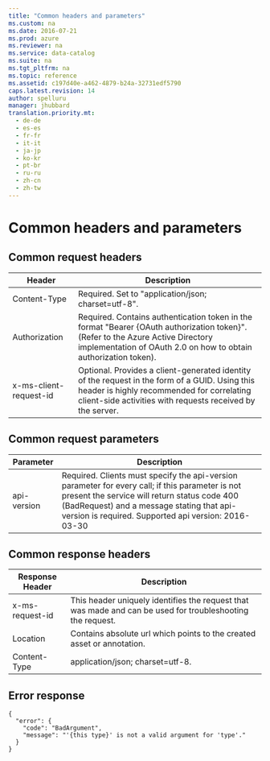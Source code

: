 ```yaml
---
title: "Common headers and parameters"
ms.custom: na
ms.date: 2016-07-21
ms.prod: azure
ms.reviewer: na
ms.service: data-catalog
ms.suite: na
ms.tgt_pltfrm: na
ms.topic: reference
ms.assetid: c197d40e-a462-4879-b24a-32731edf5790
caps.latest.revision: 14
author: spelluru
manager: jhubbard
translation.priority.mt: 
  - de-de
  - es-es
  - fr-fr
  - it-it
  - ja-jp
  - ko-kr
  - pt-br
  - ru-ru
  - zh-cn
  - zh-tw
---
```

# Common headers and parameters
## Common request headers  
  
|**Header**|**Description**  
|---|---  
|Content-Type|Required. Set to "application/json; charset=utf-8".  
|Authorization|Required. Contains authentication token in the format "Bearer {OAuth authorization token}". (Refer to the Azure Active Directory implementation of OAuth 2.0 on how to obtain authorization token).  
|x-ms-client-request-id|Optional.  Provides a client-generated identity of the request in the form of a GUID. Using this header is highly recommended for correlating client-side activities with requests received by the server.  
  
## Common request parameters  
  
|**Parameter**|**Description**  
|---|---  
|api-version|Required. Clients must specify the api-version parameter for every call; if this parameter is not present the service will return status code 400 (BadRequest) and a message stating that api-version is required.  Supported api version: 2016-03-30  
  
## Common response headers  
  
|**Response Header**|**Description**  
|---|---  
|x-ms-request-id|This header uniquely identifies the request that was made and can be used for troubleshooting the request.  
|Location|Contains absolute url which points to the created asset or annotation.  
|Content-Type|application/json; charset=utf-8.  
  
## Error response  
    {  
      "error": {  
        "code": "BadArgument",  
        "message": "'{this type}' is not a valid argument for 'type'."  
      }  
    }  
